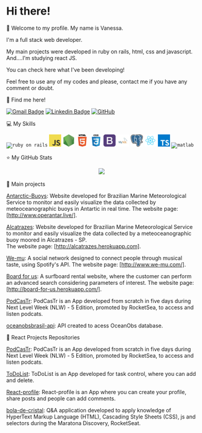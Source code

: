 # Hi there! <animated-image data-catalyst=""><a target="_blank" rel="noopener noreferrer" href="https://camo.githubusercontent.com/fb070d9f71a64edbafed08519130d75e7e0a0a69665d50d94ad095157f702e59/68747470733a2f2f6d656469612e67697068792e636f6d2f6d656469612f6d47634e6a736657416a593541455a4e77362f67697068792e676966" data-target="animated-image.originalLink" hidden=""><img src="https://camo.githubusercontent.com/fb070d9f71a64edbafed08519130d75e7e0a0a69665d50d94ad095157f702e59/68747470733a2f2f6d656469612e67697068792e636f6d2f6d656469612f6d47634e6a736657416a593541455a4e77362f67697068792e676966" width="50" data-canonical-src="https://media.giphy.com/media/mGcNjsfWAjY5AEZNw6/giphy.gif" style="max-width: 100%;" data-target="animated-image.originalImage" hidden=""></a>
 
<p align="left" dir="auto"> 
 <g-emoji class="g-emoji" alias="vulcan_salute" fallback-src="https://github.githubassets.com/images/icons/emoji/unicode/1f596.png">🖖</g-emoji> 
 Welcome to my profile. My name is Vanessa. 
</p>
 
<p align="left" dir="auto"> 
 I'm a full stack web developer. 
</p>

<p align="left" dir="auto">  
 My main projects were developed in ruby on rails, html, css and javascript.
 And....I'm studying react JS.
 
 
</p>
 
<p align="left" dir="auto">  
 You can check here what I've been developing! 
</p>
 
<p align="left" dir="auto">   
 Feel free to use any of my codes and please, contact me if you have any comment or doubt. 
</p>

👀 Find me here!

[![Gmail Badge](https://img.shields.io/badge/-vanessabach.r@gmail.com-c14438?style=flat-square&logo=Gmail&logoColor=white&link=mailto:vanessabach.r@gmail.com)](mailto:vanessabach.r@gmail.com)
[![Linkedin Badge](https://img.shields.io/badge/-bachvanessa-blue?style=flat-square&logo=Linkedin&logoColor=white&link=https://www.linkedin.com/in/bachvanessa/)](https://www.linkedin.com/in/bachvanessa/)
[![GitHub](https://img.shields.io/badge/-GitHub-181717?style=flat-square&logo=github&logoColor=white&link=https://github.com/VanessaBach)](https://github.com/VanessaBach)


:computer: My Skills

<code><img height="32" src="https://upload.wikimedia.org/wikipedia/commons/1/16/Ruby_on_Rails-logo.png" alt="ruby on rails"/></code>
<code><img height="32" src="https://raw.githubusercontent.com/github/explore/80688e429a7d4ef2fca1e82350fe8e3517d3494d/topics/javascript/javascript.png" alt="Javascript"/></code>
<code><img height="32" src="https://raw.githubusercontent.com/github/explore/80688e429a7d4ef2fca1e82350fe8e3517d3494d/topics/nodejs/nodejs.png" alt="Nodejs"/></code>
<code><img height="32" src="https://raw.githubusercontent.com/github/explore/80688e429a7d4ef2fca1e82350fe8e3517d3494d/topics/html/html.png" alt="HTML5"/></code>
<code><img height="32" src="https://raw.githubusercontent.com/github/explore/80688e429a7d4ef2fca1e82350fe8e3517d3494d/topics/css/css.png" alt="CSS"/></code>
<code><img height="32" src="https://raw.githubusercontent.com/github/explore/80688e429a7d4ef2fca1e82350fe8e3517d3494d/topics/bootstrap/bootstrap.png" alt="Bootstrap"/></code>
<code><img height="32" src="https://raw.githubusercontent.com/github/explore/80688e429a7d4ef2fca1e82350fe8e3517d3494d/topics/mysql/mysql.png" alt="MySQL"/></code>
<code><img height="32" src="https://raw.githubusercontent.com/github/explore/80688e429a7d4ef2fca1e82350fe8e3517d3494d/topics/postgresql/postgresql.png" alt="PostegreSQL"/></code>
<code><img height="32" src="https://raw.githubusercontent.com/github/explore/80688e429a7d4ef2fca1e82350fe8e3517d3494d/topics/react/react.png" alt="react"/></code>
 <code><img height="32" src="https://raw.githubusercontent.com/github/explore/80688e429a7d4ef2fca1e82350fe8e3517d3494d/topics/typescript/typescript.png" alt="typescript"/></code>
<code><img height="32" src="https://upload.wikimedia.org/wikipedia/commons/2/21/Matlab_Logo.png" alt="matlab"/></code>


⭐ My GitHub Stats

<p align="center">
<a href="https://github.com/VanessaBach">
  <img height="180em" src="https://github-readme-stats-eight-theta.vercel.app/api/top-langs/?username=VanessaBach&layout=compact&langs_count=8&theme=dracula"/>
</a>
</p>


📎 Main projects

[Antarctic-Buoys](https://github.com/VanessaBach/Antarctic-Buoys): Website developed for Brazilian Marine Meteorological Service to monitor and easily visualize the data collected by meteoceanographic buoys in Antartic in real time. 
The website page: [http://www.operantar.live/].

[Alcatrazes](https://github.com/VanessaBach/Alcatrazes): Website developed for Brazilian Marine Meteorological Service to monitor and easily visualize the data collected by a meteoceanographic buoy moored in Alcatrazes - SP.  
The website page: [http://alcatrazes.herokuapp.com].

[We-mu](https://github.com/VanessaBach/wemu): A social network designed to connect people through musical taste, using Spotify's API.
The website page: [http://www.we-mu.com/].

[Board for us](https://github.com/VanessaBach/boards_for_us): A surfboard rental website, where the customer can perform an advanced search considering parameters of interest.
The website page: [http://board-for-us.herokuapp.com/].

[PodCasTr](https://github.com/VanessaBach/PodCasTr): PodCasTr is an App developed from scratch in five days during Next Level Week (NLW) - 5 Edition, promoted by RocketSea, to access and listen podcats.

[oceanobsbrasil-api](https://github.com/VanessaBach/oceanobsbrasil-api): API created to acess OceanObs database.


📎 React Projects Repositories

[PodCasTr](https://github.com/VanessaBach/PodCasTr): PodCasTr is an App developed from scratch in five days during Next Level Week (NLW) - 5 Edition, promoted by RocketSea, to access and listen podcats.

[ToDoList](https://github.com/VanessaBach/ToDoList): ToDoList is an App developed for task control, where you can add and delete.

[React-profile](https://github.com/VanessaBach/React-profile): React-profile is an App where you can create your profile, share posts and people can add comments. 

[bola-de-cristal](https://github.com/VanessaBach/bola-de-cristal): Q&A application developed to apply knowledge of HyperText Markup Language (HTML), Cascading Style Sheets (CSS), js and selectors during the Maratona Discovery, RocketSeat.


